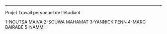 -----------------------------------------------------------------
Projet Travail personnel de l'étudiant

1-NOUTSA MAIVA
2-SOUWA MAHAMAT
3-YANNICK PENN
4-MARC BAIRABE
5-NAMMI
